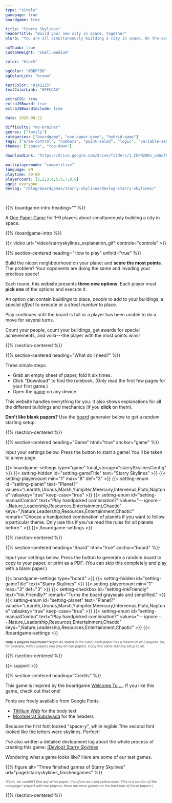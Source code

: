 ```yaml
---
type: "single"
gamepage: true
boardgame: true

title: "Starry Skylines"
headerTitle: "Build your new city in space, together"
blurb: "You are all simultaneously building a city in space. On the same planet. And no, this is not a cooperative game."

noThumb: true
customHeight: "small-medium"

color: "black"

bgColor: "#BBFFDD"
bgColorLink: "brown"

textColor: "#1A2225"
textColorLink: "#FFCCAA"

extraCSS: true
extraJSBoard: true
extraJSBoardInclude: true

date: 2020-08-22

difficulty: "no-brainer"
genres: ["family"]
categories: ["boardgame", "one-paper-game", "hybrid-game"]
tags: ["area-control", "numbers", "point-salad", "logic", "variable-setup", "construction", "synergies", "events", "modular"]
themes: ["space", "top-down"]

downloadLink: "https://drive.google.com/drive/folders/1_CkFN2QRv_amGofQcfP9RkGQgiZj9HXh"

multiplayermode: "competitive"
language: EN
playtime: 30-60
playercount: [1,2,3,4,5,6,7,8,9]
ages: everyone
devlog: "/blog/boardgames/starry-skylines/devlog-starry-skylines/"

---
```


{{% boardgame-intro heading="" %}}

A [One Paper Game](/boardgames#one-paper-games) for 1&ndash;9 players about simultaneously building a city in space.</p>

{{% /boardgame-intro %}}

<div class="limit-width explanation-gif">
  {{< video url="video/starryskylines_explanation_gif" controls="controls" >}}
</div>

{{% section-centered heading="How to play" unfold="true" %}}

Build the nicest neighbourhood on your planet and **score the most points**. The problem? Your opponents are doing the same and invading your precious space!

Each round, this website presents **three new options**. Each player must **pick one** of the options and execute it.

An option can contain _buildings_ to place, _people_ to add to your buildings, a _special effect_ to execute or a _street number_ to place.

Play continues until the board is full or a player has been unable to do a move for several turns.

Count your people, count your buildings, get awards for special achievements, and voila---the player with the most points wins!

{{% /section-centered %}}

{{% section-centered heading="What do I need?" %}}

Three simple steps.

* Grab an empty sheet of paper, fold it six times.
* Click "Download" to find the rulebook. (Only read the first few pages for your first game.)
* Open the [game](#game) on any device.

This website handles everything for you. It also shows explanations for all the different buildings and mechanics (if you **click** on them).

**Don't like blank papers?** Use the [board](#board) generator below to get a random starting setup.

{{% /section-centered %}}

{{% section-centered heading="Game" html="true" anchor="game" %}}

<p>Input your settings below. Press the button to start a game! You'll be taken to a new page.</p>

{{< boardgame-settings type="game" local_storage="starrySkylinesConfig" >}}
  {{< setting-hidden id="setting-gameTitle" text="Starry Skylines" >}}
  {{< setting-playercount min="1" max="8" def="3" >}}
  {{< setting-enum id="setting-planet" text="Planet?" values="Learnth,Uronus,Marsh,Yumpiter,Meercury,Intervenus,Pluto,Naptune" valaskey="true" keep-case="true" >}}
  {{< setting-enum id="setting-manualCombo" text="Play handpicked combination?" values="-- ignore --,Nature,Leadership,Resources,Entertainment,Chaotic" keys=",Nature,Leadership,Resources,Entertainment,Chaotic" remark="Choose a handpicked combination of planets if you want to follow a particular theme. Only use this if you've read the rules for all planets before." >}}
{{< /boardgame-settings >}}

{{% /section-centered %}}

{{% section-centered heading="Board" html="true" anchor="board" %}}

<p>Input your settings below. Press the button to generate a random board to copy to your paper, or print as a PDF. (You can skip this completely and play with a blank paper.)</p>

{{< boardgame-settings type="board" >}}
  {{< setting-hidden id="setting-gameTitle" text="Starry Skylines" >}}
  {{< setting-playercount min="1" max="3" def="3" >}}
  {{< setting-checkbox id="setting-inkFriendly" text="Ink Friendly?" remark="Turns the board grayscale and simplified." >}}
  {{< setting-enum id="setting-planet" text="Planet?" values="Learnth,Uronus,Marsh,Yumpiter,Meercury,Intervenus,Pluto,Naptune" valaskey="true" keep-case="true" >}}
  {{< setting-enum id="setting-manualCombo" text="Play handpicked combination?" values="-- ignore --,Nature,Leadership,Resources,Entertainment,Chaotic" keys=",Nature,Leadership,Resources,Entertainment,Chaotic" >}}
{{< /boardgame-settings >}}

<p style="opacity:0.75; font-size: 0.75em;"><strong>Only 3 players maximum?</strong> Nope! As stated in the rules, each <em>paper</em> has a maximum of 3 players. So, for example, with 5 players you play on <em>two</em> papers. Copy this same starting setup to all.</p>

{{% /section-centered %}}

{{< support >}}

{{% section-centered heading="Credits" %}}

This game is inspired by the boardgame [Welcome To ...](https://boardgamegeek.com/boardgame/233867/welcome). If you like this game, check out that one!

Fonts are freely available from Google Fonts. 

* [Titillium Web](https://fonts.google.com/specimen/Titillium+Web) for the body text
* [Montserrat Subrayada](https://fonts.google.com/specimen/Montserrat+Subrayada) for the headers

Because the first font looked "space-y", while legible.Tthe second font looked like the letters were skylines. Perfect!

I've also written a detailed devlopment log about the whole process of creating this game: [(Devlog) Starry Skylines](/blog/boardgames/starry-skylines/devlog-starry-skylines)

Wondering what a game looks like? Here are some of our test games.

{{% figure alt="Three finished games of Starry Skylines" url="page/starryskylines_finishedgames" %}}

<span style="opacity: 0.75; font-style: italic; font-size: 0.75em; display: inline-block;">(Yeah, we couldn't find any white paper, therefore we used yellow ones. This is a section of the campaign I played with two players; there are more games on the backside of these papers.)</span>

{{% /section-centered %}}